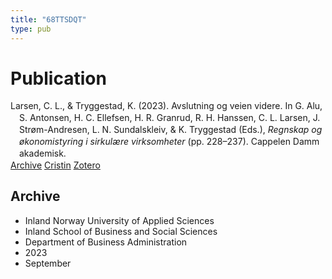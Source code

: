 ```yaml
---
title: "68TTSDQT"
type: pub
---
```

<h1>Publication</h1>
<article id="csl-bib-container-68TTSDQT" class="csl-bib-container">
  <div class="csl-bib-body" style="line-height: 1.35; padding-left: 1em; text-indent:-1em;">
  <div class="csl-entry">Larsen, C. L., &amp; Tryggestad, K. (2023). Avslutning og veien videre. In G. Alu, S. Antonsen, H. C. Ellefsen, H. R. Granrud, R. H. Hanssen, C. L. Larsen, J. Str&#xF8;m-Andresen, L. N. Sundalskleiv, &amp; K. Tryggestad (Eds.), <i>Regnskap og &#xF8;konomistyring i sirkul&#xE6;re virksomheter</i> (pp. 228&#x2013;237). Cappelen Damm akademisk.</div>
</div>
  <div class="csl-bib-buttons">
    <a href="#taxonomy-article-68TTSDQT" class="csl-bib-button">Archive</a>
    <a href="https://app.cristin.no/results/show.jsf?id=2175211" alt="Cristin URL" class="csl-bib-button">Cristin</a>
    <a href="http://zotero.org/groups/5402882/items/68TTSDQT" alt="Zotero URL" class="csl-bib-button">Zotero</a>
  </div>
  <div id="csl-bib-meta-container-68TTSDQT"></div>
</article>
<div id="csl-bib-meta-68TTSDQT" class="csl-bib-meta">
  <article id="taxonomy-article-68TTSDQT" class="taxonomy-article">
    <h1>Archive</h1>
    <ul>
      <li>Inland Norway University of Applied Sciences</li>
      <li>Inland School of Business and Social Sciences</li>
      <li>Department of Business Administration</li>
      <li>2023</li>
      <li>September</li>
    </ul>
  </article>
</div>

